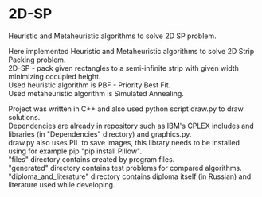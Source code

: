 # 2D-SP
Heuristic and Metaheuristic algorithms to solve 2D SP problem.<br />

Here implemented Heuristic and Metaheuristic algorithms to solve 2D Strip Packing problem.<br />
2D-SP - pack given rectangles to a semi-infinite strip with given width minimizing occupied height.<br />
Used heuristic algorithm is PBF - Priority Best Fit.<br />
Used metaheuristic algorithm is Simulated Annealing.<br />

Project was written in C++ and also used python script draw.py to draw solutions.<br />
Dependencies are already in repository such as IBM's CPLEX includes and libraries (in "Dependencies" directory) and graphics.py.<br />
draw.py also uses PIL to save images, this library needs to be installed using for example pip "pip install Pillow".<br />
"files" directory contains created by program files.<br />
"generated" directory contains test problems for compared algorithms.<br />
"diploma_and_literature" directory contains diploma itself (in Russian) and literature used while developing.<br />
